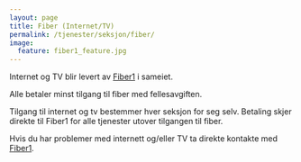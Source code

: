 ```yaml
---
layout: page
title: Fiber (Internet/TV)
permalink: /tjenester/seksjon/fiber/
image:
  feature: fiber1_feature.jpg
---
```

Internet og TV blir levert av [Fiber1](https://www.fiber1.no) i sameiet.

Alle betaler minst tilgang til fiber med fellesavgiften.

Tilgang til internet og tv bestemmer hver seksjon for seg selv. Betaling skjer direkte til Fiber1 for alle tjenester utover tilgangen til fiber.

Hvis du har problemer med internett og/eller TV ta direkte kontakte med [Fiber1](https://www.fiber1.no).
